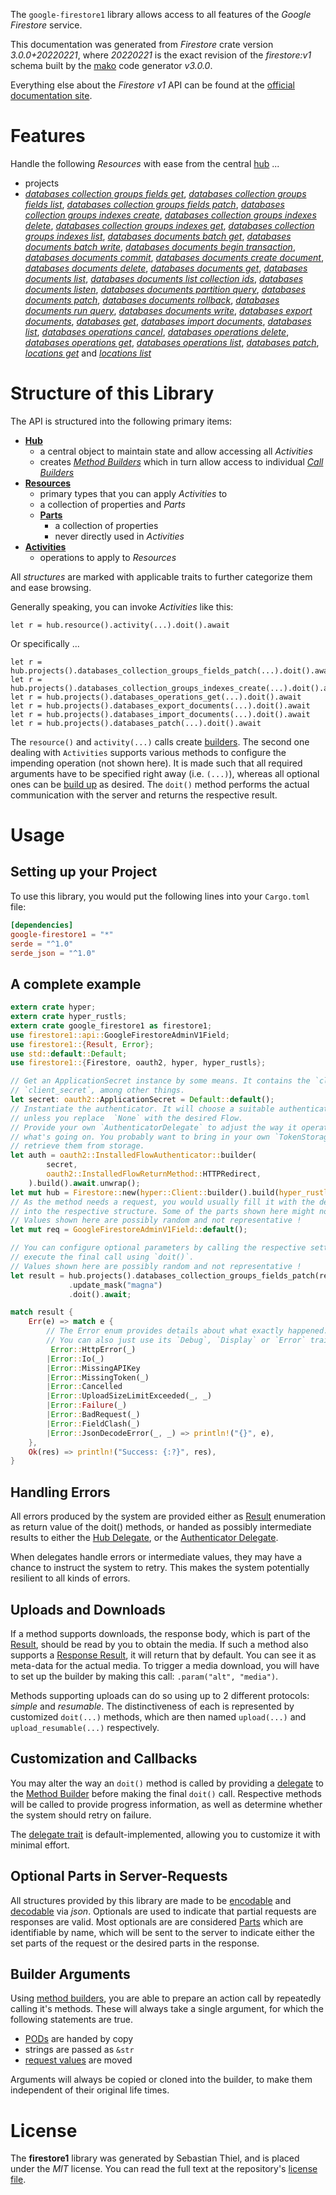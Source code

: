 <!---
DO NOT EDIT !
This file was generated automatically from 'src/mako/api/README.md.mako'
DO NOT EDIT !
-->
The `google-firestore1` library allows access to all features of the *Google Firestore* service.

This documentation was generated from *Firestore* crate version *3.0.0+20220221*, where *20220221* is the exact revision of the *firestore:v1* schema built by the [mako](http://www.makotemplates.org/) code generator *v3.0.0*.

Everything else about the *Firestore* *v1* API can be found at the
[official documentation site](https://cloud.google.com/firestore).
# Features

Handle the following *Resources* with ease from the central [hub](https://docs.rs/google-firestore1/3.0.0+20220221/google_firestore1/Firestore) ... 

* projects
 * [*databases collection groups fields get*](https://docs.rs/google-firestore1/3.0.0+20220221/google_firestore1/api::ProjectDatabaseCollectionGroupFieldGetCall), [*databases collection groups fields list*](https://docs.rs/google-firestore1/3.0.0+20220221/google_firestore1/api::ProjectDatabaseCollectionGroupFieldListCall), [*databases collection groups fields patch*](https://docs.rs/google-firestore1/3.0.0+20220221/google_firestore1/api::ProjectDatabaseCollectionGroupFieldPatchCall), [*databases collection groups indexes create*](https://docs.rs/google-firestore1/3.0.0+20220221/google_firestore1/api::ProjectDatabaseCollectionGroupIndexeCreateCall), [*databases collection groups indexes delete*](https://docs.rs/google-firestore1/3.0.0+20220221/google_firestore1/api::ProjectDatabaseCollectionGroupIndexeDeleteCall), [*databases collection groups indexes get*](https://docs.rs/google-firestore1/3.0.0+20220221/google_firestore1/api::ProjectDatabaseCollectionGroupIndexeGetCall), [*databases collection groups indexes list*](https://docs.rs/google-firestore1/3.0.0+20220221/google_firestore1/api::ProjectDatabaseCollectionGroupIndexeListCall), [*databases documents batch get*](https://docs.rs/google-firestore1/3.0.0+20220221/google_firestore1/api::ProjectDatabaseDocumentBatchGetCall), [*databases documents batch write*](https://docs.rs/google-firestore1/3.0.0+20220221/google_firestore1/api::ProjectDatabaseDocumentBatchWriteCall), [*databases documents begin transaction*](https://docs.rs/google-firestore1/3.0.0+20220221/google_firestore1/api::ProjectDatabaseDocumentBeginTransactionCall), [*databases documents commit*](https://docs.rs/google-firestore1/3.0.0+20220221/google_firestore1/api::ProjectDatabaseDocumentCommitCall), [*databases documents create document*](https://docs.rs/google-firestore1/3.0.0+20220221/google_firestore1/api::ProjectDatabaseDocumentCreateDocumentCall), [*databases documents delete*](https://docs.rs/google-firestore1/3.0.0+20220221/google_firestore1/api::ProjectDatabaseDocumentDeleteCall), [*databases documents get*](https://docs.rs/google-firestore1/3.0.0+20220221/google_firestore1/api::ProjectDatabaseDocumentGetCall), [*databases documents list*](https://docs.rs/google-firestore1/3.0.0+20220221/google_firestore1/api::ProjectDatabaseDocumentListCall), [*databases documents list collection ids*](https://docs.rs/google-firestore1/3.0.0+20220221/google_firestore1/api::ProjectDatabaseDocumentListCollectionIdCall), [*databases documents listen*](https://docs.rs/google-firestore1/3.0.0+20220221/google_firestore1/api::ProjectDatabaseDocumentListenCall), [*databases documents partition query*](https://docs.rs/google-firestore1/3.0.0+20220221/google_firestore1/api::ProjectDatabaseDocumentPartitionQueryCall), [*databases documents patch*](https://docs.rs/google-firestore1/3.0.0+20220221/google_firestore1/api::ProjectDatabaseDocumentPatchCall), [*databases documents rollback*](https://docs.rs/google-firestore1/3.0.0+20220221/google_firestore1/api::ProjectDatabaseDocumentRollbackCall), [*databases documents run query*](https://docs.rs/google-firestore1/3.0.0+20220221/google_firestore1/api::ProjectDatabaseDocumentRunQueryCall), [*databases documents write*](https://docs.rs/google-firestore1/3.0.0+20220221/google_firestore1/api::ProjectDatabaseDocumentWriteCall), [*databases export documents*](https://docs.rs/google-firestore1/3.0.0+20220221/google_firestore1/api::ProjectDatabaseExportDocumentCall), [*databases get*](https://docs.rs/google-firestore1/3.0.0+20220221/google_firestore1/api::ProjectDatabaseGetCall), [*databases import documents*](https://docs.rs/google-firestore1/3.0.0+20220221/google_firestore1/api::ProjectDatabaseImportDocumentCall), [*databases list*](https://docs.rs/google-firestore1/3.0.0+20220221/google_firestore1/api::ProjectDatabaseListCall), [*databases operations cancel*](https://docs.rs/google-firestore1/3.0.0+20220221/google_firestore1/api::ProjectDatabaseOperationCancelCall), [*databases operations delete*](https://docs.rs/google-firestore1/3.0.0+20220221/google_firestore1/api::ProjectDatabaseOperationDeleteCall), [*databases operations get*](https://docs.rs/google-firestore1/3.0.0+20220221/google_firestore1/api::ProjectDatabaseOperationGetCall), [*databases operations list*](https://docs.rs/google-firestore1/3.0.0+20220221/google_firestore1/api::ProjectDatabaseOperationListCall), [*databases patch*](https://docs.rs/google-firestore1/3.0.0+20220221/google_firestore1/api::ProjectDatabasePatchCall), [*locations get*](https://docs.rs/google-firestore1/3.0.0+20220221/google_firestore1/api::ProjectLocationGetCall) and [*locations list*](https://docs.rs/google-firestore1/3.0.0+20220221/google_firestore1/api::ProjectLocationListCall)




# Structure of this Library

The API is structured into the following primary items:

* **[Hub](https://docs.rs/google-firestore1/3.0.0+20220221/google_firestore1/Firestore)**
    * a central object to maintain state and allow accessing all *Activities*
    * creates [*Method Builders*](https://docs.rs/google-firestore1/3.0.0+20220221/google_firestore1/client::MethodsBuilder) which in turn
      allow access to individual [*Call Builders*](https://docs.rs/google-firestore1/3.0.0+20220221/google_firestore1/client::CallBuilder)
* **[Resources](https://docs.rs/google-firestore1/3.0.0+20220221/google_firestore1/client::Resource)**
    * primary types that you can apply *Activities* to
    * a collection of properties and *Parts*
    * **[Parts](https://docs.rs/google-firestore1/3.0.0+20220221/google_firestore1/client::Part)**
        * a collection of properties
        * never directly used in *Activities*
* **[Activities](https://docs.rs/google-firestore1/3.0.0+20220221/google_firestore1/client::CallBuilder)**
    * operations to apply to *Resources*

All *structures* are marked with applicable traits to further categorize them and ease browsing.

Generally speaking, you can invoke *Activities* like this:

```Rust,ignore
let r = hub.resource().activity(...).doit().await
```

Or specifically ...

```ignore
let r = hub.projects().databases_collection_groups_fields_patch(...).doit().await
let r = hub.projects().databases_collection_groups_indexes_create(...).doit().await
let r = hub.projects().databases_operations_get(...).doit().await
let r = hub.projects().databases_export_documents(...).doit().await
let r = hub.projects().databases_import_documents(...).doit().await
let r = hub.projects().databases_patch(...).doit().await
```

The `resource()` and `activity(...)` calls create [builders][builder-pattern]. The second one dealing with `Activities` 
supports various methods to configure the impending operation (not shown here). It is made such that all required arguments have to be 
specified right away (i.e. `(...)`), whereas all optional ones can be [build up][builder-pattern] as desired.
The `doit()` method performs the actual communication with the server and returns the respective result.

# Usage

## Setting up your Project

To use this library, you would put the following lines into your `Cargo.toml` file:

```toml
[dependencies]
google-firestore1 = "*"
serde = "^1.0"
serde_json = "^1.0"
```

## A complete example

```Rust
extern crate hyper;
extern crate hyper_rustls;
extern crate google_firestore1 as firestore1;
use firestore1::api::GoogleFirestoreAdminV1Field;
use firestore1::{Result, Error};
use std::default::Default;
use firestore1::{Firestore, oauth2, hyper, hyper_rustls};

// Get an ApplicationSecret instance by some means. It contains the `client_id` and 
// `client_secret`, among other things.
let secret: oauth2::ApplicationSecret = Default::default();
// Instantiate the authenticator. It will choose a suitable authentication flow for you, 
// unless you replace  `None` with the desired Flow.
// Provide your own `AuthenticatorDelegate` to adjust the way it operates and get feedback about 
// what's going on. You probably want to bring in your own `TokenStorage` to persist tokens and
// retrieve them from storage.
let auth = oauth2::InstalledFlowAuthenticator::builder(
        secret,
        oauth2::InstalledFlowReturnMethod::HTTPRedirect,
    ).build().await.unwrap();
let mut hub = Firestore::new(hyper::Client::builder().build(hyper_rustls::HttpsConnector::with_native_roots()), auth);
// As the method needs a request, you would usually fill it with the desired information
// into the respective structure. Some of the parts shown here might not be applicable !
// Values shown here are possibly random and not representative !
let mut req = GoogleFirestoreAdminV1Field::default();

// You can configure optional parameters by calling the respective setters at will, and
// execute the final call using `doit()`.
// Values shown here are possibly random and not representative !
let result = hub.projects().databases_collection_groups_fields_patch(req, "name")
             .update_mask("magna")
             .doit().await;

match result {
    Err(e) => match e {
        // The Error enum provides details about what exactly happened.
        // You can also just use its `Debug`, `Display` or `Error` traits
         Error::HttpError(_)
        |Error::Io(_)
        |Error::MissingAPIKey
        |Error::MissingToken(_)
        |Error::Cancelled
        |Error::UploadSizeLimitExceeded(_, _)
        |Error::Failure(_)
        |Error::BadRequest(_)
        |Error::FieldClash(_)
        |Error::JsonDecodeError(_, _) => println!("{}", e),
    },
    Ok(res) => println!("Success: {:?}", res),
}

```
## Handling Errors

All errors produced by the system are provided either as [Result](https://docs.rs/google-firestore1/3.0.0+20220221/google_firestore1/client::Result) enumeration as return value of
the doit() methods, or handed as possibly intermediate results to either the 
[Hub Delegate](https://docs.rs/google-firestore1/3.0.0+20220221/google_firestore1/client::Delegate), or the [Authenticator Delegate](https://docs.rs/yup-oauth2/*/yup_oauth2/trait.AuthenticatorDelegate.html).

When delegates handle errors or intermediate values, they may have a chance to instruct the system to retry. This 
makes the system potentially resilient to all kinds of errors.

## Uploads and Downloads
If a method supports downloads, the response body, which is part of the [Result](https://docs.rs/google-firestore1/3.0.0+20220221/google_firestore1/client::Result), should be
read by you to obtain the media.
If such a method also supports a [Response Result](https://docs.rs/google-firestore1/3.0.0+20220221/google_firestore1/client::ResponseResult), it will return that by default.
You can see it as meta-data for the actual media. To trigger a media download, you will have to set up the builder by making
this call: `.param("alt", "media")`.

Methods supporting uploads can do so using up to 2 different protocols: 
*simple* and *resumable*. The distinctiveness of each is represented by customized 
`doit(...)` methods, which are then named `upload(...)` and `upload_resumable(...)` respectively.

## Customization and Callbacks

You may alter the way an `doit()` method is called by providing a [delegate](https://docs.rs/google-firestore1/3.0.0+20220221/google_firestore1/client::Delegate) to the 
[Method Builder](https://docs.rs/google-firestore1/3.0.0+20220221/google_firestore1/client::CallBuilder) before making the final `doit()` call. 
Respective methods will be called to provide progress information, as well as determine whether the system should 
retry on failure.

The [delegate trait](https://docs.rs/google-firestore1/3.0.0+20220221/google_firestore1/client::Delegate) is default-implemented, allowing you to customize it with minimal effort.

## Optional Parts in Server-Requests

All structures provided by this library are made to be [encodable](https://docs.rs/google-firestore1/3.0.0+20220221/google_firestore1/client::RequestValue) and 
[decodable](https://docs.rs/google-firestore1/3.0.0+20220221/google_firestore1/client::ResponseResult) via *json*. Optionals are used to indicate that partial requests are responses 
are valid.
Most optionals are are considered [Parts](https://docs.rs/google-firestore1/3.0.0+20220221/google_firestore1/client::Part) which are identifiable by name, which will be sent to 
the server to indicate either the set parts of the request or the desired parts in the response.

## Builder Arguments

Using [method builders](https://docs.rs/google-firestore1/3.0.0+20220221/google_firestore1/client::CallBuilder), you are able to prepare an action call by repeatedly calling it's methods.
These will always take a single argument, for which the following statements are true.

* [PODs][wiki-pod] are handed by copy
* strings are passed as `&str`
* [request values](https://docs.rs/google-firestore1/3.0.0+20220221/google_firestore1/client::RequestValue) are moved

Arguments will always be copied or cloned into the builder, to make them independent of their original life times.

[wiki-pod]: http://en.wikipedia.org/wiki/Plain_old_data_structure
[builder-pattern]: http://en.wikipedia.org/wiki/Builder_pattern
[google-go-api]: https://github.com/google/google-api-go-client

# License
The **firestore1** library was generated by Sebastian Thiel, and is placed 
under the *MIT* license.
You can read the full text at the repository's [license file][repo-license].

[repo-license]: https://github.com/Byron/google-apis-rsblob/main/LICENSE.md
